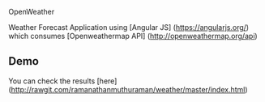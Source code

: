  OpenWeather

Weather Forecast Application using [Angular JS] (https://angularjs.org/) which consumes [Openweathermap API] (http://openweathermap.org/api)

## Demo

You can check the results [here] (http://rawgit.com/ramanathanmuthuraman/weather/master/index.html)
